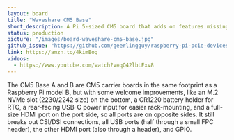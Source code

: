 ```yaml
---
layout: board
title: "Waveshare CM5 Base"
short_description: A Pi 5-sized CM5 board that adds on features missing from the Pi 5.
status: production
picture: "/images/board-waveshare-cm5-base.jpg"
github_issue: "https://github.com/geerlingguy/raspberry-pi-pcie-devices/issues/732"
link: https://amzn.to/4kimBog
videos:
  - https://www.youtube.com/watch?v=qQ42lbLFxv8
---
```

The CM5 Base A and B are CM5 carrier boards in the same footprint as a Raspberry Pi model B, but with some welcome improvements, like an M.2 NVMe slot (2230/2242 size) on the bottom, a CR1220 battery holder for RTC, a rear-facing USB-C power input for easier rack-mounting, and a full-size HDMI port on the port side, so all ports are on opposite sides. It still breaks out CSI/DSI connections, all USB ports (half through a small FPC header), the other HDMI port (also through a header), and GPIO.
